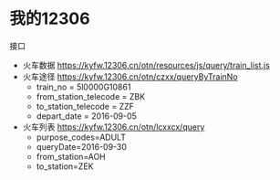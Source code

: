 # 我的12306

接口
- 火车数据 https://kyfw.12306.cn/otn/resources/js/query/train_list.js
- 火车途径 https://kyfw.12306.cn/otn/czxx/queryByTrainNo
    - train_no = 5l0000G10861
    - from_station_telecode = ZBK
    - to_station_telecode = ZZF
    - depart_date = 2016-09-05
- 火车列表 https://kyfw.12306.cn/otn/lcxxcx/query
    - purpose_codes=ADULT
    - queryDate=2016-09-30
    - from_station=AOH
    - to_station=ZEK
